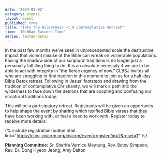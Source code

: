 ```yaml
---
date: '2024-03-02'
category: events
layout: event
published: true
title: "Into the Wilderness —\_A Contemplative Retreat"
time: '10:00am Eastern Time'
series: lenten-detox
---
```

In the past few months we’ve seen in unprecedented scale the destructive impact that violent misuse of the Bible can wreak on vulnerable populations. Facing the shadow side of our scriptural traditions is no longer just a personally fulfilling thing to do. It is an absolute necessity if we are to be able to act with integrity in “the fierce urgency of now.” CLBSJ invites all who are struggling to find traction in this moment to join us for a half-day Bible Detox retreat. Following in Jesus’ footsteps and drawing from the tradition of contemplative Christianity, we will mark a path into the wilderness to face down the demons that are coopting and confusing our scriptural traditions today. 

This will be a participatory retreat. Registrants will be given an opportunity to help shape the event by sharing which toxified Bible verses that they have been working with, or feel a need to work with. Register today to receive more details:

{% include registration-button.html link="https://clbsj.civicrm.org/civicrm/event/register?id=2&reset=1" %}

**Planning Committee:** Sr. Sharifa Vernice Meytung, Rev. Betsy Simpson, Rev. Dr. Dong Hyeon Jeong, Amy Dalton
